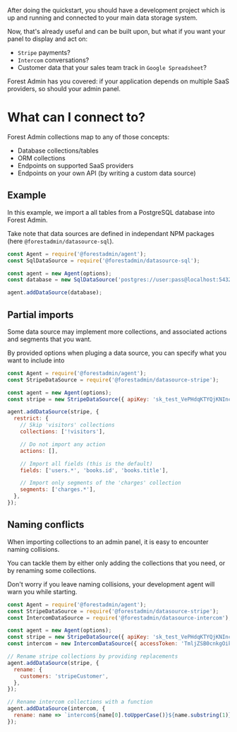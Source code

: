 After doing the quickstart, you should have a development project which is up and running and connected to your main data storage system.

Now, that's already useful and can be built upon, but what if you want your panel to display and act on:

- `Stripe` payments?
- `Intercom` conversations?
- Customer data that your sales team track in `Google Spreadsheet`?

Forest Admin has you covered: if your application depends on multiple SaaS providers, so should your admin panel.

# What can I connect to?

Forest Admin collections map to any of those concepts:

- Database collections/tables
- ORM collections
- Endpoints on supported SaaS providers
- Endpoints on your own API (by writing a custom data source)

## Example

In this example, we import a all tables from a PostgreSQL database into Forest Admin.

Take note that data sources are defined in independant NPM packages (here `@forestadmin/datasource-sql`).

```javascript
const Agent = require('@forestadmin/agent');
const SqlDataSource = require('@forestadmin/datasource-sql');

const agent = new Agent(options);
const database = new SqlDataSource('postgres://user:pass@localhost:5432/mySchema');

agent.addDataSource(database);
```

## Partial imports

Some data source may implement more collections, and associated actions and segments that you want.

By provided options when pluging a data source, you can specify what you want to include into

```javascript
const Agent = require('@forestadmin/agent');
const StripeDataSource = require('@forestadmin/datasource-stripe');

const agent = new Agent(options);
const stripe = new StripeDataSource({ apiKey: 'sk_test_VePHdqKTYQjKNInc7u56JBrQ' });

agent.addDataSource(stripe, {
  restrict: {
    // Skip 'visitors' collections
    collections: ['!visitors'],

    // Do not import any action
    actions: [],

    // Import all fields (this is the default)
    fields: ['users.*', 'books.id', 'books.title'],

    // Import only segments of the 'charges' collection
    segments: ['charges.*'],
  },
});
```

## Naming conflicts

When importing collections to an admin panel, it is easy to encounter naming collisions.

You can tackle them by either only adding the collections that you need, or by renaming some collections.

Don't worry if you leave naming collisions, your development agent will warn you while starting.

```javascript
const Agent = require('@forestadmin/agent');
const StripeDataSource = require('@forestadmin/datasource-stripe');
const IntercomDataSource = require('@forestadmin/datasource-intercom');

const agent = new Agent(options);
const stripe = new StripeDataSource({ apiKey: 'sk_test_VePHdqKTYQjKNInc7u56JBrQ' });
const intercom = new IntercomDataSource({ accessToken: 'TmljZSB0cnkgOik=' });

// Rename stripe collections by providing replacements
agent.addDataSource(stripe, {
  rename: {
    customers: 'stripeCustomer',
  },
});

// Rename intercom collections with a function
agent.addDataSource(intercom, {
  rename: name => `intercom${name[0].toUpperCase()}${name.substring(1)}`,
});
```
